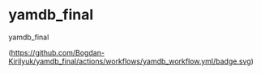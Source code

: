 # yamdb_final
yamdb_final

(https://github.com/Bogdan-Kirilyuk/yamdb_final/actions/workflows/yamdb_workflow.yml/badge.svg)

